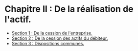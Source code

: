 # Chapitre II : De la réalisation de l'actif.

- [Section 1 : De la cession de l'entreprise.](section-1)
- [Section 2 : De la cession des actifs du débiteur.](section-2)
- [Section 3 : Dispositions communes.](section-3)
